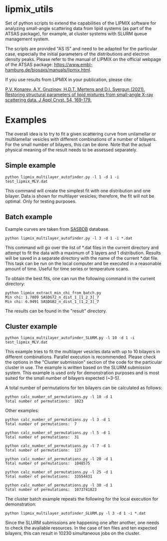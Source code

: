 # lipmix_utils

Set of python scripts to extend the capabilities of the LIPMIX software for analyzing small-angle scattering data from lipid systems (as part of the ATSAS package), for example, at cluster systems with SLURM queue management system. 

The scripts are provided "AS IS" and need to be adapted for the particular case, especially the initial parameters of the distributions and electron density peaks. Please refer to the manual of LIPMIX on the official webpage of the ATSAS package: https://www.embl-hamburg.de/biosaxs/manuals/lipmix.html.

If you use results from LIPMIX in your publication, please cite:

[P.V. Konarev, A.Y. Gruzinov, H.D.T. Mertens and D.I. Svergun (2021). Restoring structural parameters of lipid mixtures from small-angle X-ray scattering data. J Appl Cryst. 54, 169-179.](https://journals.iucr.org/j/issues/2021/01/00/fs5188/fs5188.pdf)

# Examples

The overall idea is to try to fit a given scattering curve from unilamellar or multilamellar vesicles with different combinations of a number of bilayers. For the small number of bilayers, this can be done. Note that the actual physical meaning of the result needs to be assessed separately. 

## Simple example

```
python lipmix_multilayer_autofinder.py -l 1 -d 1 -i test_lipmix_MLV.dat
```

This command will create the simplest fit with one distribution and one bilayer. Data is shown for multilayer vesicles; therefore, the fit will not be optimal. Only for testing purposes.

## Batch example

Example curves are taken from [SASBDB](https://www.sasbdb.org/project/776/) database.
```
python lipmix_multilayer_autofinder.py -l 3 -d 1 -i *.dat
```
This command will go over the list of *.dat files in the current directory and attempt to fit the data with a maximum of 3 layers and 1 distribution. Results will be saved in a separate directory with the name of the current *.dat file. This task can be run on the local computer and be executed in a reasonable amount of time. Useful for time series or temperature scans.

To obtain the best fits, one can run the following command in the current directory:
```
python lipmix_extract_min_chi_from_batch.py
Min chi: 1.7809 SASDG72_n_dist_1_[1_2_3]_7
Min chi: 6.9491 SASDG82_n_dist_1_[1_2_3]_7
```
The results can be found in the "result" directory.

## Cluster example
```
python lipmix_multilayer_autofinder_SLURM.py -l 10 -d 1 -i test_lipmix_MLV.dat
```

This example tries to fit the multilayer vesicles data with up to 10 bilayers in different combinations. Parallel execution is recommended.
Please check the options in the "Cluster submission" section of the code for the particular cluster in use. The example is written based on the SLURM submission system. This example is used only for demonstration purposes and is most suited for the small number of bilayers expected (~3-5).

A total number of permutations for ten bilayers can be calculated as follows:
```
python calc_number_of_permutations.py -l 10 -d 1
Total number of permutations:  1023
```
Other examples:
```
python calc_number_of_permutations.py -l 3 -d 1
Total number of permutations:  7

python calc_number_of_permutations.py -l 5 -d 1
Total number of permutations:  31

python calc_number_of_permutations.py -l 7 -d 1
Total number of permutations:  127

python calc_number_of_permutations.py -l 20 -d 1
Total number of permutations:  1048575

python calc_number_of_permutations.py -l 25 -d 1
Total number of permutations:  33554431

python calc_number_of_permutations.py -l 30 -d 1
Total number of permutations:  1073741823
```
The cluster batch example repeats the following for the local execution for demonstration:
```
python lipmix_multilayer_autofinder_SLURM.py -l 3 -d 1 -i *.dat
```
Since the SLURM submissions are happening one after another, one needs to check the available resources. In the case of ten files and ten expected bilayers, this can result in 10230 simultaneous jobs on the cluster.
